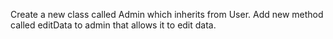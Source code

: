 Create a new class called Admin which inherits from User. Add new method called editData to admin that allows it to edit data.